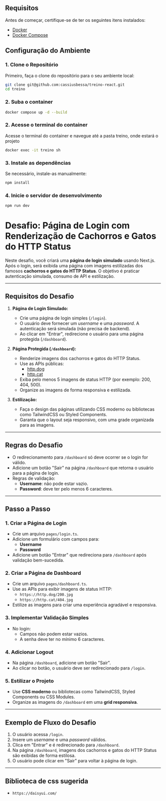 ## Requisitos

Antes de começar, certifique-se de ter os seguintes itens instalados:

- [Docker](https://www.docker.com/)
- [Docker Compose](https://docs.docker.com/compose/install/)

## Configuração do Ambiente

### 1. Clone o Repositório

Primeiro, faça o clone do repositório para o seu ambiente local:

```bash
git clone git@github.com:cassiusbessa/treino-react.git
cd treino
```
### 2. Suba o container

```bash
docker compose up -d --build
```

### 2. Acesse o terminal do container
Acesse o terminal do container e navegue até a pasta treino, onde estará o projeto
```bash
docker exec -it treino sh
```

### 3. Instale as dependências
Se necessário, instale-as manualmente:

```bash
npm install
```

### 4. Inicie o servidor de desenvolvimento

```bash
npm run dev
```

# Desafio: Página de Login com Renderização de Cachorros e Gatos do HTTP Status

Neste desafio, você criará uma **página de login simulado** usando Next.js. Após o login, será exibida uma página com imagens estilizadas dos famosos **cachorros e gatos do HTTP Status**. O objetivo é praticar autenticação simulada, consumo de API e estilização.

---

## Requisitos do Desafio

1. **Página de Login Simulado:**
   - Crie uma página de login simples (`/login`).
   - O usuário deve fornecer um *username* e uma *password*. A autenticação será simulada (não precisa de backend).
   - Ao clicar em "Entrar", redirecione o usuário para uma página protegida (`/dashboard`).

2. **Página Protegida (`/dashboard`):**
   - Renderize imagens dos cachorros e gatos do HTTP Status.
   - Use as APIs públicas:
     - [http.dog](https://http.dog)
     - [http.cat](https://http.cat)
   - Exiba pelo menos 5 imagens de status HTTP (por exemplo: 200, 404, 500).
   - Organize as imagens de forma responsiva e estilizada.

3. **Estilização:**
   - Faça o design das páginas utilizando CSS moderno ou bibliotecas como TailwindCSS ou Styled Components.
   - Garanta que o layout seja responsivo, com uma grade organizada para as imagens.

---

## Regras do Desafio

- O redirecionamento para `/dashboard` só deve ocorrer se o login for válido.
- Adicione um botão "Sair" na página `/dashboard` que retorna o usuário para a página de login.
- Regras de validação:
  - **Username**: não pode estar vazio.
  - **Password**: deve ter pelo menos 6 caracteres.

---

## Passo a Passo

### 1. Criar a Página de Login

- Crie um arquivo `pages/login.ts`.
- Adicione um formulário com campos para:
  - **Username**
  - **Password**
- Adicione um botão "Entrar" que redireciona para `/dashboard` após validação bem-sucedida.

### 2. Criar a Página de Dashboard

- Crie um arquivo `pages/dashboard.ts`.
- Use as APIs para exibir imagens de status HTTP:
  - `https://http.dog/200.jpg`
  - `https://http.cat/404.jpg`
- Estilize as imagens para criar uma experiência agradável e responsiva.

### 3. Implementar Validação Simples

- No login:
  - Campos não podem estar vazios.
  - A senha deve ter no mínimo 6 caracteres.

### 4. Adicionar Logout

- Na página `/dashboard`, adicione um botão "Sair".
- Ao clicar no botão, o usuário deve ser redirecionado para `/login`.

### 5. Estilizar o Projeto

- Use **CSS moderno** ou bibliotecas como TailwindCSS, Styled Components ou CSS Modules.
- Organize as imagens do `/dashboard` em uma **grid responsiva**.

---

## Exemplo de Fluxo do Desafio

1. O usuário acessa `/login`.
2. Insere um *username* e uma *password* válidos.
3. Clica em "Entrar" e é redirecionado para `/dashboard`.
4. Na página `/dashboard`, imagens dos cachorros e gatos do HTTP Status são exibidas de forma estilosa.
5. O usuário pode clicar em "Sair" para voltar à página de login.

---

## Biblioteca de css sugerida
- `https://daisyui.com/`



